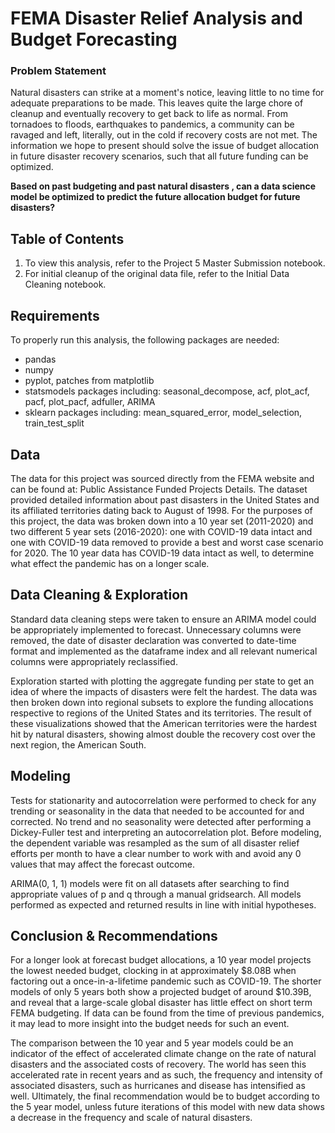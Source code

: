 # FEMA Disaster Relief Analysis and Budget Forecasting

### Problem Statement
Natural disasters can strike at a moment's notice, leaving little to no time for adequate preparations to be made. This leaves quite the large chore of cleanup and eventually recovery to get back to life as normal. From tornadoes to floods, earthquakes to pandemics, a community can be ravaged and left, literally, out in the cold if recovery costs are not met. The information we hope to present should solve the issue of budget allocation in future disaster recovery scenarios, such that all future funding can be optimized.

**Based on past budgeting and past natural disasters , can a data science model be optimized to predict the future allocation budget for future disasters?**

## Table of Contents
1. To view this analysis, refer to the Project 5 Master Submission notebook.
2. For initial cleanup of the original data file, refer to the Initial Data Cleaning notebook.

## Requirements
To properly run this analysis, the following packages are needed:
- pandas
- numpy
- pyplot, patches from matplotlib
- statsmodels packages including: seasonal_decompose, acf, plot_acf, pacf, plot_pacf, adfuller, ARIMA
- sklearn packages including: mean_squared_error, model_selection, train_test_split


## Data
The data for this project was sourced directly from the FEMA website and can be found at: Public Assistance Funded Projects Details. The dataset provided detailed information about past disasters in the United States and its affiliated territories dating back to August of 1998. For the purposes of this project, the data was broken down into a 10 year set (2011-2020) and two different 5 year sets (2016-2020): one with COVID-19 data intact and one with COVID-19 data removed to provide a best and worst case scenario for 2020. The 10 year data has COVID-19 data intact as well, to determine what effect the pandemic has on a longer scale.

## Data Cleaning & Exploration
Standard data cleaning steps were taken to ensure an ARIMA model could be appropriately implemented to forecast. Unnecessary columns were removed, the date of disaster declaration was converted to date-time format and implemented as the dataframe index and all relevant numerical columns were appropriately reclassified. 

Exploration started with plotting the aggregate funding per state to get an idea of where the impacts of disasters were felt the hardest. The data was then broken down into regional subsets to explore the funding allocations respective to regions of the United States and its territories. The result of these visualizations showed that the American territories were the hardest hit by natural disasters, showing almost double the recovery cost over the next region, the American South. 

## Modeling
Tests for stationarity and autocorrelation were performed to check for any trending or seasonality in the data that needed to be accounted for and corrected. No trend and no seasonality were detected after performing a Dickey-Fuller test and interpreting an autocorrelation plot. Before modeling, the dependent variable was resampled as the sum of all disaster relief efforts per month to have a clear number to work with and avoid any 0 values that may affect the forecast outcome. 

ARIMA(0, 1, 1) models were fit on all datasets after searching to find appropriate values of p and q through a manual gridsearch. All models performed as expected and returned results in line with initial hypotheses.

## Conclusion & Recommendations
For a longer look at forecast budget allocations, a 10 year model projects the lowest needed budget, clocking in at approximately $8.08B when factoring out a once-in-a-lifetime pandemic such as COVID-19. The shorter models of only 5 years both show a projected budget of around $10.39B, and reveal that a large-scale global disaster has little effect on short term FEMA budgeting. If data can be found from the time of previous pandemics, it may lead to more insight into the budget needs for such an event. 

The comparison between the 10 year and 5 year models could be an indicator of the effect of accelerated climate change on the rate of natural disasters and the associated costs of recovery. The world has seen this accelerated rate in recent years and as such, the frequency and intensity of associated disasters, such as hurricanes and disease has intensified as well. Ultimately, the final recommendation would be to budget according to the 5 year model, unless future iterations of this model with new data shows a decrease in the frequency and scale of natural disasters.
